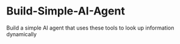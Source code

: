 # Build-Simple-AI-Agent
Build a simple AI agent that uses these tools to look up information dynamically
